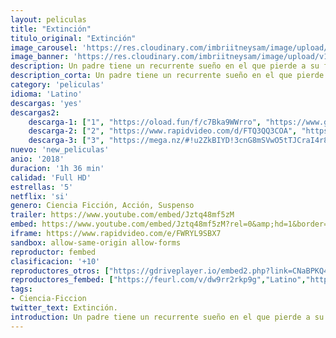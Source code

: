 ```yaml
---
layout: peliculas
title: "Extinción"
titulo_original: "Extinción"
image_carousel: 'https://res.cloudinary.com/imbriitneysam/image/upload/v1542500134/extioncion-poster-min.jpg'
image_banner: 'https://res.cloudinary.com/imbriitneysam/image/upload/v1542500135/extincion-banner-min.jpg'
description: Un padre tiene un recurrente sueño en el que pierde a su familia. Su pesadilla se hace realidad cuando el planeta es invadido por una fuerza brutal y destructiva. El hombre y su mujer deberán entonces reunir todas sus fuerzas para intentar salvar a su familia.
description_corta: Un padre tiene un recurrente sueño en el que pierde a su familia. Su pesadilla se hace realidad cuando el planeta es invadido por una fuerza brutal y destructiva. El hombre y su mujer deberán entonces reunir todas sus fuerzas para intentar salvar a su familia.
category: 'peliculas'
idioma: 'Latino'
descargas: 'yes'
descargas2:
    descarga-1: ["1", "https://oload.fun/f/c7Bka9WWrro", "https://www.google.com/s2/favicons?domain=openload.co","OpenLoad","https://res.cloudinary.com/imbriitneysam/image/upload/v1541473684/mexico.png", "Latino", "Full HD"]
    descarga-2: ["2", "https://www.rapidvideo.com/d/FTQ3QQ3COA", "https://www.google.com/s2/favicons?domain=www.rapidvideo.com","RapidVideo","https://res.cloudinary.com/imbriitneysam/image/upload/v1541473684/mexico.png", "Latino", "Full HD"]
    descarga-3: ["3", "https://mega.nz/#!u2ZkBIYD!3cnG8mSVwO5tTJCraI4r8g7DJAPDCAxZpAwEOIQkEA4", "https://www.google.com/s2/favicons?domain=mega.nz","Mega","https://res.cloudinary.com/imbriitneysam/image/upload/v1541473684/mexico.png", "Latino", "Full HD"]
nuevo: 'new_peliculas'
anio: '2018'
duracion: '1h 36 min'
calidad: 'Full HD'
estrellas: '5'
netflix: 'si'
genero: Ciencia Ficción, Acción, Suspenso
trailer: https://www.youtube.com/embed/Jztq48mf5zM
embed: https://www.youtube.com/embed/Jztq48mf5zM?rel=0&amp;hd=1&border=0&wmode=opaque&enablejsapi=1&modestbranding=1&controls=1&showinfo=1
iframe: https://www.rapidvideo.com/e/FWRYL9SBX7
sandbox: allow-same-origin allow-forms
reproductor: fembed
clasificacion: '+10'
reproductores_otros: ["https://gdriveplayer.io/embed2.php?link=CNaBPKQ4WIVCVL4oZTTD%252FQO3kh4HOJZFaufFFvG8JF7A%252Fo5K6rtW81LGghelhdjVE1a%252FFfxfBerAPDV5w2zYiScmCu4L1hFkSAmHIocQvp5gCIlnZlA09%252FF52M0pQVSHmenkrC4pNb37vkAyN1FMQ%252FpSvE9GqCQFVJ7yEtVDdBlUYzGzUuxE6a7c8F%252Fetdovw7%252BD%252Bkrsq5BSjKP%252FTJAdtl","Latino"]
reproductores_fembed: ["https://feurl.com/v/dw9rr2rkp9g","Latino","https://feurl.com/v/qyx60uey5j471jq","Latino","https://pelispng.online/v/6m92pmkkxdo","Latino","https://feurl.com/v/05oldm72n96","Latino"]
tags:
- Ciencia-Ficcion
twitter_text: Extinción.
introduction: Un padre tiene un recurrente sueño en el que pierde a su familia. Su pesadilla se hace realidad cuando el planeta es invadido por una fuerza brutal y destructiva. El hombre y su mujer deberán entonces reunir todas sus fuerzas para intentar salvar a su familia.
---
```












